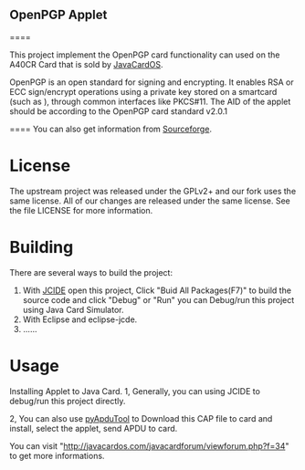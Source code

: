 ## OpenPGP Applet

====


This project implement the OpenPGP card functionality can used on the A40CR Card that is sold by [JavaCardOS](http://www.javacardos.com). 

OpenPGP is an open standard for signing and encrypting. It enables RSA or ECC sign/encrypt operations using a private key stored on a smartcard (such as ), through common interfaces like PKCS#11.
The AID of the applet should be according to the OpenPGP card standard v2.0.1 

====
You can also get information from [Sourceforge](https://sourceforge.net/projects/openpgp/).

License
===

The upstream project was released under the GPLv2+ and our fork uses
the same license.  All of our changes are released under the same
license.  See the file LICENSE for more information.


 Building
===

There are several ways to build the project:
1) With  [JCIDE](http://javacardos.com/javacardforum/viewtopic.php?f=26&t=43) open this project,  Click "Buid All Packages(F7)" to build the source code and click "Debug" or "Run" you can Debug/run this project using Java Card Simulator. 
2) With Eclipse and eclipse-jcde.
3) ......


Usage
===

Installing Applet to Java Card.
1, Generally, you can using JCIDE to debug/run this project directly.

2, You can also use [pyApduTool](http://javacardos.com/javacardforum/viewtopic.php?f=3&t=38) to Download this CAP file to card and install, select the applet, send APDU to card. 

You can visit "http://javacardos.com/javacardforum/viewforum.php?f=34" to get more informations.
